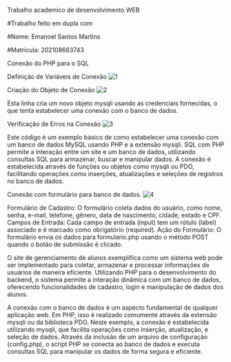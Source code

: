 Trabalho academico de desenvolvimento WEB 

#Trabalho feito em dupla com

#Nome: Emanoel Santos Martins

#Matricula: 202108663743

Conexão do PHP para o SQL

Definição de Variáveis de Conexão
![1](https://github.com/JotaDevto/SistemaAcad/assets/171629961/ec2ebb35-a96c-4f6a-8380-a91213f39a64)


Criação do Objeto de Conexão
![2](https://github.com/JotaDevto/SistemaAcad/assets/171629961/5a653976-3ef3-4b67-8570-9244060f0625)


Esta linha cria um novo objeto mysqli usando as credenciais fornecidas, o que tenta estabelecer uma conexão com o banco de dados.

Verificação de Erros na Conexão
![3](https://github.com/JotaDevto/SistemaAcad/assets/171629961/f5de3667-528f-4cdd-a038-8f59644f3d40)


Este código é um exemplo básico de como estabelecer uma conexão com um banco de dados MySQL usando PHP e a extensão mysqli. SQL com PHP permite a interação entre um site e um banco de dados, utilizando consultas SQL para armazenar, buscar e manipular dados. A conexão é estabelecida através de funções ou objetos como mysqli ou PDO, facilitando operações como inserções, atualizações e seleções de registros no banco de dados.

Conexão com formulário para banco de dados.
![4](https://github.com/JotaDevto/SistemaAcad/assets/171629961/bd9301ad-b056-4332-a73a-7d575494213a)


Formulário de Cadastro: O formulário coleta dados do usuário, como nome, senha, e-mail, telefone, gênero, data de nascimento, cidade, estado e CPF. Campos de Entrada: Cada campo de entrada (input) tem um rótulo (label) associado e é marcado como obrigatório (required). Ação do Formulário: O formulário envia os dados para formulario.php usando o método POST quando o botão de submissão é clicado.

O site de gerenciamento de alunos exemplifica como um sistema web pode ser implementado para coletar, armazenar e processar informações de usuários de maneira eficiente. Utilizando PHP para o desenvolvimento do backend, o sistema permite a interação dinâmica com um banco de dados, oferecendo funcionalidades de cadastro, login e manipulação de dados dos alunos.

A conexão com o banco de dados é um aspecto fundamental de qualquer aplicação web. Em PHP, isso é realizado comumente através da extensão mysqli ou da biblioteca PDO. Neste exemplo, a conexão é estabelecida utilizando mysqli, que facilita operações como inserção, atualização, e seleção de dados. Através da inclusão de um arquivo de configuração (config.php), o script PHP se conecta ao banco de dados e executa consultas SQL para manipular os dados de forma segura e eficiente.
